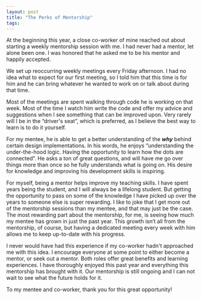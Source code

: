 ```yaml
---
layout: post
title: "The Perks of Mentorship"
tags: 
---
```


At the beginning this year, a close co-worker of mine reached out about starting a weekly mentorship session with me.  I had never had a mentor, let alone been one. I was honored that he asked me to be his mentor and happily accepted. 

We set up reoccurring weekly meetings every Friday afternoon. I had no idea what to expect for our first meeting, so I told him that this time is for him and he can bring whatever he wanted to work on or talk about during that time. 

Most of the meetings are spent walking through code he is working on that week. Most of the time I watch him write the code and offer my advice and suggestions when I see something that can be improved upon. Very rarely will I be in the “driver's seat”, which is preferred, as I believe the best way to learn is to do it yourself. 

For my mentee, he is able to get a better understanding of the ___why___ behind certain design implementations. In his words, he enjoys “understanding the under-the-hood logic. Having the opportunity to learn how the dots are connected”. He asks a ton of great questions, and will have me go over things more than once so he fully understands what is going on. His desire for knowledge and improving his development skills is inspiring. 

For myself, being a mentor helps improve my teaching skills. I have spent years being the student, and I will always be a lifelong student. But getting the opportunity to pass on some of the knowledge I have picked up over the years to someone else is super rewarding. I like to joke that I get more out of the mentorship sessions than my mentee, and that may just be the case. The most rewarding part about the mentorship, for me, is seeing how much my mentee has grown in just the past year. This growth isn’t all from the mentorship, of course, but having a dedicated meeting every week with him allows me to keep up-to-date with his progress. 

I never would have had this experience if my co-worker hadn't approached me with this idea. I encourage everyone at some point to either become a mentor, or seek out a mentor. Both roles offer great benefits and learning experiences. I have thoroughly enjoyed this past year and everything this mentorship has brought with it. Our mentorship is still ongoing and I can not wait to see what the future holds for it. 

To my mentee and co-worker, thank you for this great opportunity! 